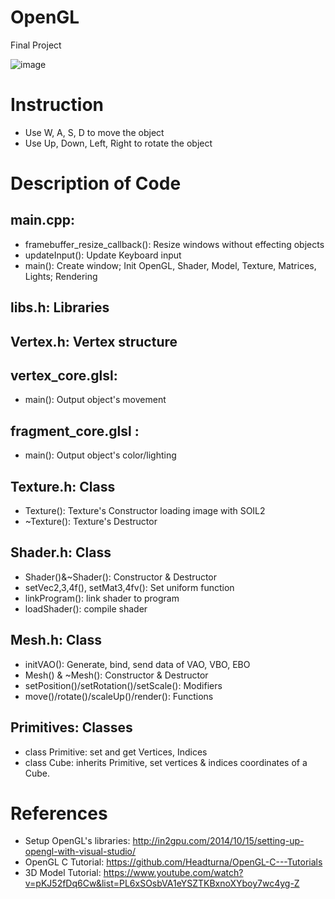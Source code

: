 # OpenGL
Final Project

![image](https://user-images.githubusercontent.com/34293857/53398695-d6275100-39dc-11e9-9b76-081d1e602a26.png)

# Instruction
- Use W, A, S, D to move the object
- Use Up, Down, Left, Right to rotate the object

# Description of Code
## main.cpp:
- framebuffer_resize_callback(): Resize windows without effecting objects
- updateInput(): Update Keyboard input
- main(): Create window; Init OpenGL, Shader, Model, Texture, Matrices, Lights; Rendering
## libs.h: Libraries
## Vertex.h: Vertex structure
## vertex_core.glsl:
- main(): Output object's movement
## fragment_core.glsl :
- main(): Output object's color/lighting
## Texture.h: Class
- Texture(): Texture's Constructor loading image with SOIL2
- ~Texture(): Texture's Destructor
## Shader.h: Class
- Shader()&~Shader(): Constructor & Destructor
- setVec2,3,4f(), setMat3,4fv(): Set uniform function
- linkProgram(): link shader to program
- loadShader(): compile shader
## Mesh.h: Class
- initVAO(): Generate, bind, send data of VAO, VBO, EBO
- Mesh() & ~Mesh(): Constructor & Destructor
- setPosition()/setRotation()/setScale(): Modifiers
- move()/rotate()/scaleUp()/render(): Functions
## Primitives: Classes
- class Primitive: set and get Vertices, Indices
- class Cube: inherits Primitive, set vertices & indices coordinates of a Cube. 

# References
- Setup OpenGL's libraries: http://in2gpu.com/2014/10/15/setting-up-opengl-with-visual-studio/
- OpenGL C Tutorial: https://github.com/Headturna/OpenGL-C---Tutorials 
- 3D Model Tutorial: https://www.youtube.com/watch?v=pKJ52fDq6Cw&list=PL6xSOsbVA1eYSZTKBxnoXYboy7wc4yg-Z
